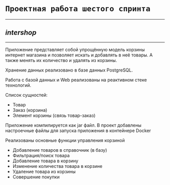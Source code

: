 # `Проектная работа шестого спринта`

---
## ***intershop***

---
Приложение представляет собой упрощённую модель корзины интернет магазина
и позволяет искать и добавлять в неё товары. А также менять их количество и удалять 
из корзины.

Хранение данных реализовано в базе данных PostgreSQL.

Работа с базой данных и Web реализованы на реактивном стеке технологий.

Список сущностей:
- Товар
- Заказ (корзина)
- Элемент корзины (связь товар-заказ)

Приложение компилируется как jar файл.
В проект добавлены настроечные файлы для запуска приложения в контейнере Docker

Реализованы основные функции управления корзиной
- Добавление товаров в справочник (в базу)
- Фильтрация/поиск товара
- Добавление товара в корзину
- Изменение количества товара в корзине
- Удаление товара из корзины
- Совершение покупки
